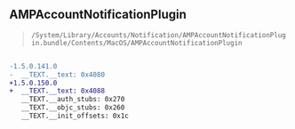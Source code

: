 ## AMPAccountNotificationPlugin

> `/System/Library/Accounts/Notification/AMPAccountNotificationPlugin.bundle/Contents/MacOS/AMPAccountNotificationPlugin`

```diff

-1.5.0.141.0
-  __TEXT.__text: 0x4080
+1.5.0.150.0
+  __TEXT.__text: 0x4088
   __TEXT.__auth_stubs: 0x270
   __TEXT.__objc_stubs: 0x260
   __TEXT.__init_offsets: 0x1c

```
